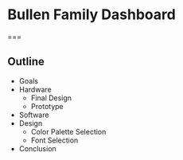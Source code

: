 # Bullen Family Dashboard

===

## Outline

-   Goals
-   Hardware
    -   Final Design
    -   Prototype
-   Software
-   Design
    -   Color Palette Selection
    -   Font Selection
-   Conclusion
